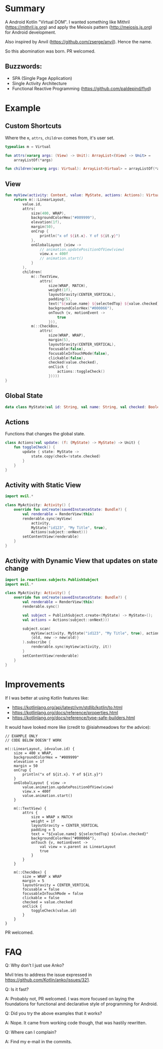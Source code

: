 Summary
=======

A Android Kotlin "Virtual DOM". I wanted something like Mithril (https://mithril.js.org) and apply the Meiosis pattern (http://meiosis.js.org) for Android development.

Also inspired by Anvil (https://github.com/zserge/anvil). Hence the name.

So this abomination was born. PR welcomed.

Buzzwords:
----------
- SPA (Single Page Application)
- Single Activity Architecture
- Functional Reactive Programming (https://github.com/paldepind/flyd)

Example
=======

Custom Shortcuts
----------------
Where the `m`, `attrs`, `children` comes from, it's user set.

```kotlin
typealias m = Virtual

fun attrs(vararg args: (View) -> Unit): ArrayList<(View) -> Unit> =
    arrayListOf(*args)

fun children(vararg args: Virtual): ArrayList<Virtual> = arrayListOf(*args)
```

View
----

```kotlin
fun myView(activity: Context, value: MyState, actions: Actions): Virtual {
    return m(::LinearLayout,
        value.id,
        attrs(
            size(400, WRAP),
            backgroundColorHex("#009999"),
            elevation(1f),
            margin(50),
            onCrup {
                println("x of ${it.x}. Y of ${it.y}")
            },
            onGlobalLayout {view ->
                // animation.updatePositionOfView(view)
                view.x = 400f
                // animation.start()
            }
        ),
        children(
            m(::TextView,
                attrs(
                    size(WRAP, MATCH),
                    weight(1f),
                    layoutGravity(CENTER_VERTICAL),
                    padding(5),
                    text("${value.name} ${selectedTop} ${value.checked}"),
                    backgroundColorHex("#000066"),
                    onTouch {v, motionEvent ->
                        true
                    })),
            m(::CheckBox,
                attrs(
                    size(WRAP, WRAP),
                    margin(5),
                    layoutGravity(CENTER_VERTICAL),
                    focusable(false),
                    focusableInTouchMode(false),
                    clickable(false),
                    checked(value.checked),
                    onClick {
                        actions::toggleCheck()
                    }))))
}
```

Global State
------------

```kotlin
data class MyState(val id: String, val name: String, val checked: Boolean)
```

Actions
-------
Functions that changes the global state.

```kotlin
class Actions(val update: (f: (MyState) -> MyState) -> Unit) {
    fun toggleCheck() {
        update { state: MyState ->
            state.copy(check=!state.checked)
        }
    }
}
```

Activity with Static View
--------------------------

```kotlin
import mvil.*

class MyActivity: Activity() {
    override fun onCreate(savedInstanceState: Bundle?) {
        val renderable = RenderView(this)
        renderable.sync(myView(
            activity,
            MyState("id123", "My Title", true),
            Actions(subject::onNext)))
        setContentView(renderable)
    }
}
```

Activity with Dynamic View that updates on state change
-------------------------------------------------------

```kotlin
import io.reactivex.subjects.PublishSubject
import mvil.*

class MyActivity: Activity() {
    override fun onCreate(savedInstanceState: Bundle?) {
        val renderable = RenderView(this)
        renderable.sync()

        val subject = PublishSubject.create<(MyState) -> MyState>();
        val actions = Actions(subject::onNext)))

        subject.scan(
            myView(activity, MyState("id123", "My Title", true), actions),
            {old, new -> new(old)}
        ).subscribe {
            renderable.sync(myView(activity, it))
        }
        setContentView(renderable)
    }
}
```

Improvements
============

If I was better at using Kotlin features like:

- https://kotlinlang.org/api/latest/jvm/stdlib/kotlin/to.html
- https://kotlinlang.org/docs/reference/properties.html
- https://kotlinlang.org/docs/reference/type-safe-builders.html

It would have looked more like (credit to @isiahmeadows for the advice):

```
// EXAMPLE ONLY
// CODE BELOW DOESN'T WORK

m(::LinearLayout, id=value.id) {
    size = 400 x WRAP,
    backgroundColorHex = "#009999"
    elevation = 1f
    margin = 50
    onCrup {
        println("x of ${it.x}. Y of ${it.y}")
    }
    onGlobalLayout { view ->
        value.animation.updatePositionOfView(view)
        view.x = 400f
        value.animation.start()
    }

    m(::TextView) {
        attrs {
            size = WRAP x MATCH
            weight = 1f
            layoutGravity = CENTER_VERTICAL
            padding = 5
            text = "${value.name} ${selectedTop} ${value.checked}"
            backgroundColorHex("#000066"),
            onTouch {v, motionEvent ->
                val view = v.parent as LinearLayout
                true
            }
        }
    }

    m(::CheckBox) {
        size = WRAP x WRAP
        margin = 5
        layoutGravity = CENTER_VERTICAL
        focusable = false
        focusableInTouchMode = false
        clickable = false
        checked = value.checked
        onClick {
            toggleCheck(value.id)
        }
    }
}
```
PR welcomed.

FAQ
===

Q: Why don't I just use Anko?

Mvil tries to address the issue expressed in https://github.com/Kotlin/anko/issues/321.

Q: Is it fast?

A: Probably not, PR welcomed. I was more focused on laying the foundations for functional and declarative style of programming for Android.

Q: Did you try the above examples that it works?

A: Nope. It came from working code though, that was hastily rewritten.

Q: Where can I complain?

A: Find my e-mail in the commits.

